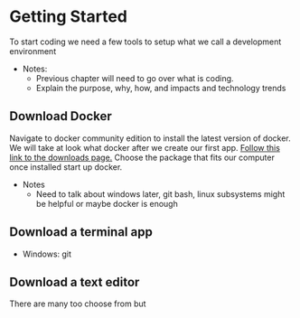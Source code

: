 


# Getting Started
To start coding we need a few tools to setup what we call a development environment 
* Notes:
    * Previous chapter will need to go over what is coding. 
    * Explain the purpose, why, how, and impacts and technology trends



## Download Docker
Navigate to docker community edition to install the latest version of docker. We will take at look what docker after we create our first app. [Follow this link to the downloads page.]() Choose the package that fits our computer once installed start up docker.
    
* Notes
    * Need to talk about windows later, git bash, linux subsystems might be helpful or maybe docker is enough
    
    
## Download a terminal app

* Windows: git

## Download a text editor
There are many too choose from but






